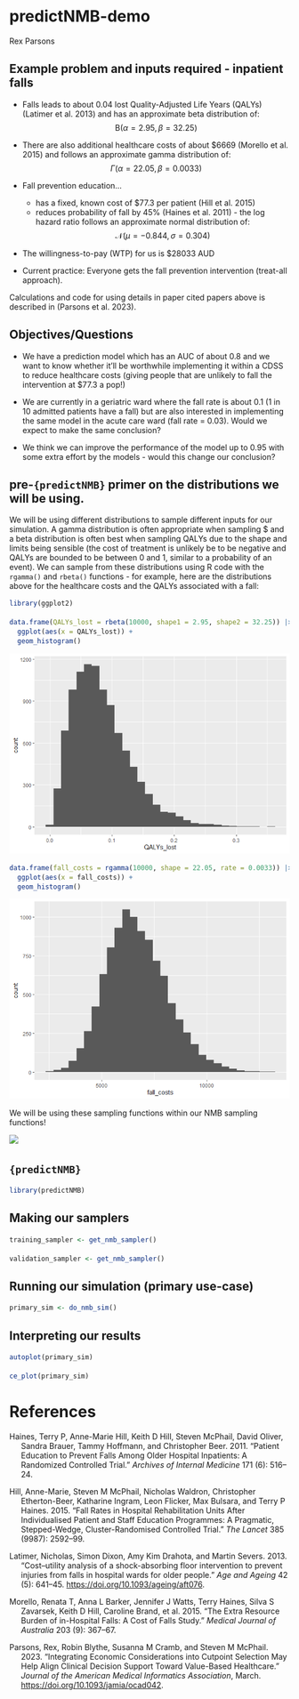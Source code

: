 # predictNMB-demo
Rex Parsons

## Example problem and inputs required - inpatient falls

- Falls leads to about 0.04 lost Quality-Adjusted Life Years (QALYs)
  (Latimer et al. 2013) and has an approximate beta distribution of:
  $$\mathrm{B}(\alpha = 2.95, \beta = 32.25)$$  

- There are also additional healthcare costs of about \$6669 (Morello et
  al. 2015) and follows an approximate gamma distribution of:
  $$\Gamma (\alpha = 22.05, \beta = 0.0033) $$

- Fall prevention education…

  - has a fixed, known cost of \$77.3 per patient (Hill et al. 2015)
  - reduces probability of fall by 45% (Haines et al. 2011) - the log
    hazard ratio follows an approximate normal distribution of:
    $$\mathcal{N}(\mu = -0.844, \sigma = 0.304) $$

- The willingness-to-pay (WTP) for us is \$28033 AUD

- Current practice: Everyone gets the fall prevention intervention
  (treat-all approach).

Calculations and code for using details in paper cited papers above is
described in (Parsons et al. 2023).

## Objectives/Questions

- We have a prediction model which has an AUC of about 0.8 and we want
  to know whether it’ll be worthwhile implementing it within a CDSS to
  reduce healthcare costs (giving people that are unlikely to fall the
  intervention at \$77.3 a pop!)

- We are currently in a geriatric ward where the fall rate is about 0.1
  (1 in 10 admitted patients have a fall) but are also interested in
  implementing the same model in the acute care ward (fall rate = 0.03).
  Would we expect to make the same conclusion?

- We think we can improve the performance of the model up to 0.95 with
  some extra effort by the models - would this change our conclusion?

## pre-`{predictNMB}` primer on the distributions we will be using.

We will be using different distributions to sample different inputs for
our simulation. A gamma distribution is often appropriate when sampling
\$ and a beta distribution is often best when sampling QALYs due to the
shape and limits being sensible (the cost of treatment is unlikely be to
be negative and QALYs are bounded to be between 0 and 1, similar to a
probability of an event). We can sample from these distributions using R
code with the `rgamma()` and `rbeta()` functions - for example, here are
the distributions above for the healthcare costs and the QALYs
associated with a fall:

``` r
library(ggplot2)

data.frame(QALYs_lost = rbeta(10000, shape1 = 2.95, shape2 = 32.25)) |>
  ggplot(aes(x = QALYs_lost)) + 
  geom_histogram()
```

![](predictNMB-demo_files/figure-commonmark/unnamed-chunk-2-1.png)

``` r
data.frame(fall_costs = rgamma(10000, shape = 22.05, rate = 0.0033)) |>
  ggplot(aes(x = fall_costs)) + 
  geom_histogram()
```

![](predictNMB-demo_files/figure-commonmark/unnamed-chunk-2-2.png)

We will be using these sampling functions within our NMB sampling
functions!

![](https://media1.giphy.com/media/7pHTiZYbAoq40/giphy.gif)

## `{predictNMB}`

``` r
library(predictNMB)
```

## Making our samplers

``` r
training_sampler <- get_nmb_sampler()

validation_sampler <- get_nmb_sampler()
```

## Running our simulation (primary use-case)

``` r
primary_sim <- do_nmb_sim()
```

## Interpreting our results

``` r
autoplot(primary_sim)

ce_plot(primary_sim)
```

# References

<div id="refs" class="references csl-bib-body hanging-indent">

<div id="ref-haines2011patient" class="csl-entry">

Haines, Terry P, Anne-Marie Hill, Keith D Hill, Steven McPhail, David
Oliver, Sandra Brauer, Tammy Hoffmann, and Christopher Beer. 2011.
“Patient Education to Prevent Falls Among Older Hospital Inpatients: A
Randomized Controlled Trial.” *Archives of Internal Medicine* 171 (6):
516–24.

</div>

<div id="ref-hill2015fall" class="csl-entry">

Hill, Anne-Marie, Steven M McPhail, Nicholas Waldron, Christopher
Etherton-Beer, Katharine Ingram, Leon Flicker, Max Bulsara, and Terry P
Haines. 2015. “Fall Rates in Hospital Rehabilitation Units After
Individualised Patient and Staff Education Programmes: A Pragmatic,
Stepped-Wedge, Cluster-Randomised Controlled Trial.” *The Lancet* 385
(9987): 2592–99.

</div>

<div id="ref-latimer13" class="csl-entry">

Latimer, Nicholas, Simon Dixon, Amy Kim Drahota, and Martin Severs.
2013. “<span class="nocase">Cost–utility analysis of a shock-absorbing
floor intervention to prevent injuries from falls in hospital wards for
older people</span>.” *Age and Ageing* 42 (5): 641–45.
<https://doi.org/10.1093/ageing/aft076>.

</div>

<div id="ref-morello2015extra" class="csl-entry">

Morello, Renata T, Anna L Barker, Jennifer J Watts, Terry Haines, Silva
S Zavarsek, Keith D Hill, Caroline Brand, et al. 2015. “The Extra
Resource Burden of in-Hospital Falls: A Cost of Falls Study.” *Medical
Journal of Australia* 203 (9): 367–67.

</div>

<div id="ref-parsons2023cutpoints" class="csl-entry">

Parsons, Rex, Robin Blythe, Susanna M Cramb, and Steven M McPhail. 2023.
“Integrating Economic Considerations into Cutpoint Selection May Help
Align Clinical Decision Support Toward Value-Based Healthcare.” *Journal
of the American Medical Informatics Association*, March.
<https://doi.org/10.1093/jamia/ocad042>.

</div>

</div>
